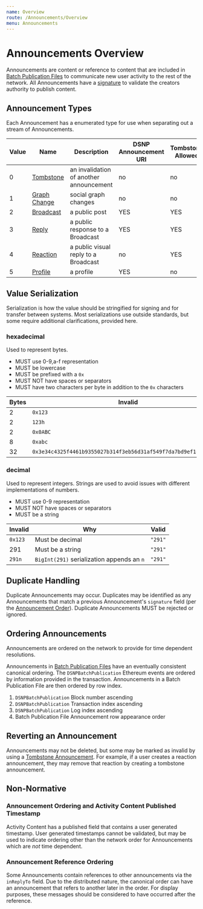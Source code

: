 ```yaml
---
name: Overview
route: /Announcements/Overview
menu: Announcements
---
```


# Announcements Overview

Announcements are content or reference to content that are included in [Batch Publication Files](/BatchPublications/Overview)
to communicate new user activity to the rest of the network.
All Announcements have a [signature](/Announcements/Signatures) to validate the creators authority to publish content.

## Announcement Types

Each Announcement has a enumerated type for use when separating out a stream of Announcements.

| Value | Name | Description | DSNP Announcement URI | Tombstone Allowed |
|------ | ---- | ----------- | --------------------- | ----------------- |
| 0 | [Tombstone](/Announcements/Types/Tombstone) | an invalidation of another announcement | no | no |
| 1 | [Graph Change](/Announcements/Types/GraphChange) | social graph changes | no | no |
| 2 | [Broadcast](/Announcements/Types/Broadcast) | a public post | YES | YES |
| 3 | [Reply](/Announcements/Types/Reply) | a public response to a Broadcast | YES | YES |
| 4 | [Reaction](/Announcements/Types/Reaction) | a public visual reply to a Broadcast | no | YES |
| 5 | [Profile](/Announcements/Types/Profile) | a profile | YES | no |

## Value Serialization

Serialization is how the value should be stringified for signing and for transfer between systems.
Most serializations use outside standards, but some require additional clarifications, provided here.

### hexadecimal

Used to represent bytes.

- MUST use 0-9,a-f representation
- MUST be lowercase
- MUST be prefixed with a `0x`
- MUST NOT have spaces or separators
- MUST have two characters per byte in addition to the `0x` characters

| Bytes | Invalid | Valid |
| --- | --- | --- |
| 2 | `0x123` | `0x0123` |
| 2 | `123h` | `0x0123` |
| 2 | `0x0ABC` | `0x0abc` |
| 8 | `0xabc` | `0x0000000000000abc` |
| 32 | `0x3e34c4325f4461b9355027b314f3eb56d31af549f7da7bd9ef1ce951651e` | `0x00003e34c4325f4461b9355027b314f3eb56d31af549f7da7bd9ef1ce951651e` |

### decimal

Used to represent integers.
Strings are used to avoid issues with different implementations of numbers.

- MUST use 0-9 representation
- MUST NOT have spaces or separators
- MUST be a string

| Invalid | Why | Valid |
| --- | --- | --- |
| `0x123` | Must be decimal | `"291"` |
| 291 | Must be a string | `"291"` |
| `291n` | `BigInt(291)` serialization appends an `n`  | `"291"` |

## Duplicate Handling

Duplicate Announcements may occur.
Duplicates may be identified as any Announcements that match a previous Announcement's `signature` field
(per the [Announcement Order](#ordering-announcements)).
Duplicate Announcements MUST be rejected or ignored.

## Ordering Announcements

Announcements are ordered on the network to provide for time dependent resolutions.

Announcements in [Batch Publication Files](/BatchPublications/Overview) have an eventually consistent canonical ordering.
The `DSNPBatchPublication` Ethereum events are ordered by information provided in the transaction.
Announcements in a Batch Publication File are then ordered by row index.

1. `DSNPBatchPublication` Block number ascending
2. `DSNPBatchPublication` Transaction index ascending
3. `DSNPBatchPublication` Log index ascending
4. Batch Publication File Announcement row appearance order

## Reverting an Announcement

Announcements may not be deleted, but some may be marked as invalid by using a [Tombstone Announcement](/Announcements/Types/Tombstone).
For example, if a user creates a reaction announcement, they may remove that reaction by creating a tombstone announcement.

## Non-Normative

### Announcement Ordering and Activity Content Published Timestamp

Activity Content has a published field that contains a user generated timestamp.
User generated timestamps cannot be validated,
but may be used to indicate ordering other than the network order for Announcements which are *not* time dependent.

### Announcement Reference Ordering

Some Announcements contain references to other announcements via the `inReplyTo` field.
Due to the distributed nature, the canonical order can have an announcement that refers to another later in the order.
For display purposes, these messages should be considered to have occurred after the reference.
